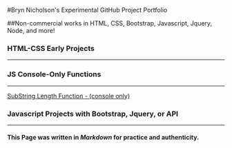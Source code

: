 #Bryn Nicholson's Experimental GitHub Project Portfolio

##Non-commercial works in HTML, CSS, Bootstrap, Javascript, Jquery, Node, and more!

### HTML-CSS Early Projects
***

### JS Console-Only Functions
***
[SubString Length Function - (console only)](https://brynnicholson86.github.io/projects/substringlengthfunc.js)

### Javascript Projects with Bootstrap, Jquery, or API
***



#### This Page was written in *Markdown* for practice and authenticity.